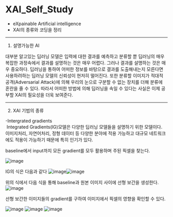 # XAI_Self_Study
* eXpainable Artificial intelligence
* XAI의 종류와 코딩을 정리
---
1. 설명가능한 AI

 대부분 알고있는 딥러닝 모델은 입력에 대한 결과를 예측하고 분류할 뿐 딥러닝의 매우 복잡한 과정속에서 결과를 설명하는 것은 매우 어렵다.
그러나 결과를 설명하는 것은 매우 중요하다. 
딥러닝을 통하여 어떠한 정보를 바탕으로 결과를 도출해내는지 모른다면 사용하려하는 딥러닝 모델의 신뢰성이 현저히 떨어진다. 
또한 분류할 이미지가 적대적 공격(Adversarial Attack)에 의해 우리의 눈으로 구분할 수 없는 장치를 더해 분류에 혼란을 줄 수 있다.
따라서 어떠한 방법에 의해 딥러닝을 속일 수 있다는 사실은 이제 공부할 XAI의 필요성을 더욱 보여준다.

---
2. XAI 기법의 종류
 
 -Intergrated gradients  
  Integrated Gradients(IG)모델은 다양한 딥러닝 모델들을 설명하기 위한 모델이다. 이미지처리, 자연어처리, 정형 데이터 등 다양한 분야에 적용 가능하고 대규모 네트워크에도 적용이 가능하기 때문에 특히 인기가 있다.

 baseline에서 input까지 모든 gradient를 모두 활용하며 주된 픽셀을 찾는다.
 
![image](https://user-images.githubusercontent.com/71332005/137852768-265fd90a-39f8-4eb6-8a30-76a257dee74b.png)
 
 IG의 식은 다음과 같다
 ![image](https://user-images.githubusercontent.com/71332005/137853298-c4133d3d-4fae-43e7-95ba-addf2be543d2.png)![image](https://user-images.githubusercontent.com/71332005/137853346-f4702680-c623-47da-a1fd-fe07cd6f65ca.png)

위의 식에서 다음 식을 통해 baseline과 원본 이미지 사이에 선형 보간을 생성한다.
![image](https://user-images.githubusercontent.com/71332005/137853523-588582fd-fbd0-4867-857f-fe2d73dbbce6.png)

선형 보간한 이미지들의 gradient를 구하여 이미지에서 픽셀의 영향을 확인할 수 있다.

![image](https://user-images.githubusercontent.com/71332005/137855470-99c8af7a-c13c-4c7c-9993-27a1d581c0e3.png)
![image](https://user-images.githubusercontent.com/71332005/137855488-f7bed532-886b-422c-a9e6-4502f36f7dd9.png)
![image](https://user-images.githubusercontent.com/71332005/137855503-f37fbd2c-a3c5-44f9-ad4b-ae96f8eadd57.png)



